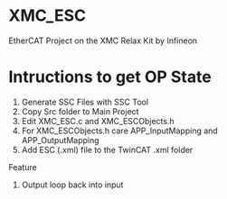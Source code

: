 # XMC_ESC
EtherCAT Project on the XMC Relax Kit by Infineon

# Intructions to get OP State
1. Generate SSC Files with SSC Tool
2. Copy Src folder to Main Project
3. Edit XMC_ESC.c and XMC_ESCObjects.h
4. For XMC_ESCObjects.h care APP_InputMapping and APP_OutputMapping
5. Add ESC (.xml) file to the TwinCAT .xml folder 

Feature
1. Output loop back into input 

